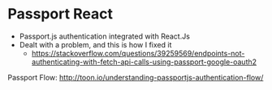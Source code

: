 # Passport React

* Passport.js authentication integrated with React.Js
* Dealt with a problem, and this is how I fixed it
	* https://stackoverflow.com/questions/39259569/endpoints-not-authenticating-with-fetch-api-calls-using-passport-google-oauth2

Passport Flow: http://toon.io/understanding-passportjs-authentication-flow/